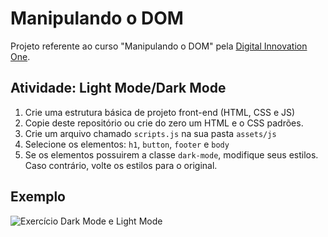 # Manipulando o DOM

Projeto referente ao curso "Manipulando o DOM" pela [Digital Innovation One](https://digitalinnovation.one/).

## Atividade: Light Mode/Dark Mode

1. Crie uma estrutura básica de projeto front-end (HTML, CSS e JS)
2. Copie deste repositório ou crie do zero um HTML e o CSS padrões.
3. Crie um arquivo chamado `scripts.js` na sua pasta `assets/js`
4. Selecione os elementos: `h1`, `button`, `footer` e `body`
5. Se os elementos possuirem a classe `dark-mode`, modifique seus estilos. Caso contrário, volte os estilos para o original.

## Exemplo

![Exercício Dark Mode e Light Mode](./dark-mode-exercicio.gif)
